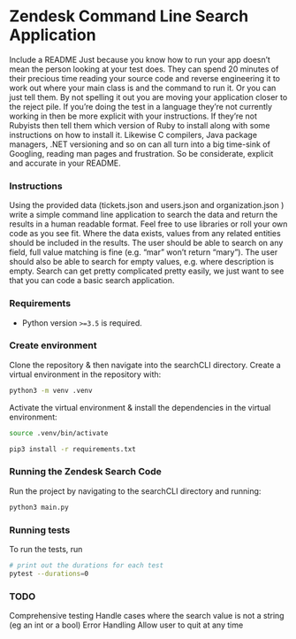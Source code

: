 # Zendesk Command Line Search Application

Include a README
Just because you know how to run your app doesn’t mean the person looking at your test does. They can spend 20 minutes of their precious time reading your source code and reverse engineering it to work out where your main class is and the command to run it. Or you can just tell them. By not spelling it out you are moving your application closer to the reject pile. If you’re doing the test in a language they’re not currently working in then be more explicit with your instructions. If they’re not Rubyists then tell them which version of Ruby to install along with some instructions on how to install it. Likewise C compilers, Java package managers, .NET versioning and so on can all turn into a big time-sink of Googling, reading man pages and frustration. So be considerate, explicit and accurate in your README.


### Instructions

Using the provided data (tickets.json and users.json and organization.json ) write a simple command line application to search the data and return the results in a human readable format. Feel free to use libraries or roll your own code as you see fit. Where the data exists, values from any related entities should be included in the results. The user should be able to search on any field, full value matching is fine (e.g. “mar” won’t return “mary”). The user should also be able to search for empty values, e.g. where description is empty.
Search can get pretty complicated pretty easily, we just want to see that you can code a basic search application.


### Requirements

* Python version `>=3.5` is required.

### Create environment

Clone the repository & then navigate into the searchCLI directory.  Create a virtual environment in the repository with:

```sh
python3 -m venv .venv
```

Activate the virtual environment & install the dependencies in the virtual environment:

```sh
source .venv/bin/activate

pip3 install -r requirements.txt
````

### Running the Zendesk Search Code

Run the project by navigating to the searchCLI directory and running:

```sh
python3 main.py
````


### Running tests

To run the tests, run

```sh
# print out the durations for each test
pytest --durations=0
```

### TODO

Comprehensive testing
Handle cases where the search value is not a string (eg an int or a bool)
Error Handling
Allow user to quit at any time




